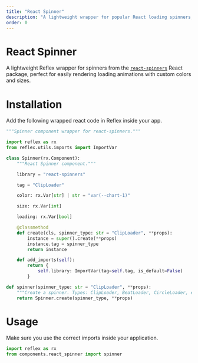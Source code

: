 ```yaml
---
title: "React Spinner"
description: "A lightweight wrapper for popular React loading spinners, allowing easy use of animated spinners directly in Reflex components."
order: 0
---
```


# React Spinner

A lightweight Reflex wrapper for spinners from the [`react-spinners`](https://www.npmjs.com/package/react-spinners) React package, perfect for easily rendering loading animations with custom colors and sizes.

# Installation

Add the following wrapped react code in Reflex inside your app.

```python
"""Spinner component wrapper for react-spinners."""

import reflex as rx
from reflex.utils.imports import ImportVar

class Spinner(rx.Component):
    """React Spinner component."""

    library = "react-spinners"

    tag = "ClipLoader"

    color: rx.Var[str] | str = "var(--chart-1)"

    size: rx.Var[int]

    loading: rx.Var[bool]

    @classmethod
    def create(cls, spinner_type: str = "ClipLoader", **props):
        instance = super().create(**props)
        instance.tag = spinner_type
        return instance

    def add_imports(self):
        return {
            self.library: ImportVar(tag=self.tag, is_default=False)
        }

def spinner(spinner_type: str = "ClipLoader", **props):
    """Create a spinner. Types: ClipLoader, BeatLoader, CircleLoader, etc."""
    return Spinner.create(spinner_type, **props)
```

# Usage

Make sure you use the correct imports inside your application.

```python
import reflex as rx
from components.react_spinner import spinner
```
